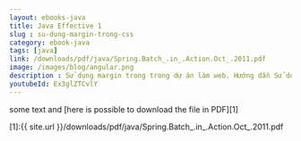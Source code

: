 ```yaml
---
layout: ebooks-java
title: Java Effective 1 
slug : su-dung-margin-trong-css
category: ebook-java
tags: [java]
link: /downloads/pdf/java/Spring.Batch_.in_.Action.Oct_.2011.pdf 
image: /images/blog/angular.png
description : Sử dụng margin trong trong dự án làm web. Hướng dẫn Sử dụng margin trong CSS vào dự án web. 
youtubeId: Ex3glZTCvlY
---
```


some text and [here is possible to download the file in PDF][1]

[1]:{{ site.url }}/downloads/pdf/java/Spring.Batch_.in_.Action.Oct_.2011.pdf













